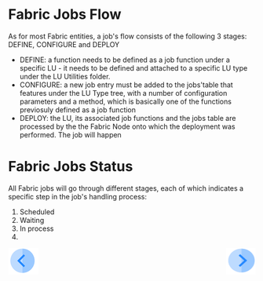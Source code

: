 # **Fabric Jobs Flow** 

As for most Fabric entities, a job's flow consists of the following 3 stages: DEFINE, CONFIGURE and DEPLOY

- DEFINE: a function needs to be defined as a job function under a specific LU - it needs to be defined and attached to a specific LU type under the LU Utilities folder.
- CONFIGURE: a new job entry must be added to the jobs'table that features under the LU Type tree, with a number of configuration parameters and a method, which is basically one of the functions previosuly defined as a job function
- DEPLOY: the LU, its associated job functions and the jobs table are processed by the the Fabric Node onto which the deployment was performed. The job will happen 


# **Fabric Jobs Status** 

All Fabric jobs will go through different stages, each of which indicates a specific step in the job's handling process:

1. Scheduled
2. Waiting
3. In process
4.


[![Previous](/articles/images/Previous.png)](/articles/20_jobs_and_batch_services/01_fabric%20jobs_overview.md)[<img align="right" width="60" height="54" src="/articles/images/Next.png">](/articles/20_jobs_and_batch_services/03_)
